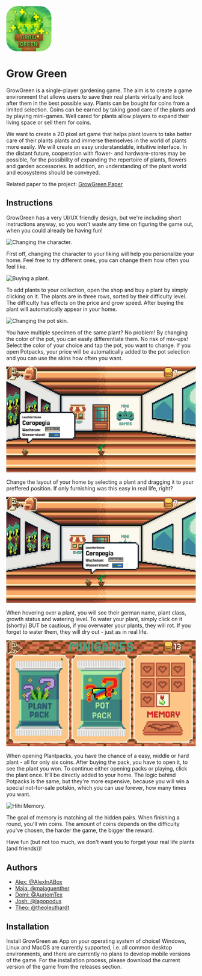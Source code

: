 
<img src="https://raw.githubusercontent.com/AlexInABox/grow-green/main/Textures/Logo/LogoWithName_rounded.png" alt="LogoWithName_rounded" style="height: 120px; width: 120px;"/>


# Grow Green 

GrowGreen is a single-player gardening game. The aim is to create a game environment that allows users to save their real plants virtually and look after them in the best possible way. Plants can be bought for coins from a limited selection. Coins can be earned by taking good care of the plants and by playing mini-games. Well cared for plants allow players to expand their living space or sell them for coins. 
&nbsp;

We want to create a 2D pixel art game that helps plant lovers to take better care of their plants plants and immerse themselves in the world of plants more easily. We will create an easy understandable, intuitive interface. In the distant future, cooperation with flower- and hardware-stores may be possible, for the possibility of expanding the repertoire of plants, flowers and garden accessories. In addition, an understanding of the plant world and ecosystems should be conveyed.
&nbsp;

Related paper to the project: [GrowGreen Paper](https://github.com/theoleuthardt/GrowGreenPaper/)

## Instructions

GrowGreen has a very UI/UX friendly design, but we're including short instructions anyway, so you won't waste any time on figuring the game out, when you could already be having fun!

![Changing the character.](./GIFs/character.gif)

First off, changing the character to your liking will help you personalize your home. Feel free to try different ones, you can change them how often you feel like.

![Buying a plant.](./GIFs/buy.gif)

To add plants to your collection, open the shop and buy a plant by simply clicking on it. The plants are in three rows, sorted by their difficulty level. The difficulty has effects on the price and grow speed. After buying the plant will automatically appear in your home.

![Changing the pot skin.](./GIFs/pots.gif)

You have multiple specimen of the same plant? No problem! By changing the color of the pot, you can easily differentiate them. No risk of mix-ups! Select the color of your choice and tap the pot, you want to change. If you open Potpacks, your price will be automatically added to the pot selection and you can use the skins how often you want.

![Repositioning your plants.](/GIFs/drag.GIF)

Change the layout of your home by selecting a plant and dragging it to your preffered position. If only furnishing was this easy in real life, right?

![Watering the babies.](./GIFs/water.gif)

When hovering over a plant, you will see their german name, plant class, growth status and watering level. To water your plant, simply click on it (shortly) BUT be cautious, if you overwater your plants, they will rot. If you forget to water them, they will dry out - just as in real life.

![GOLD GOLD GOLD.](./GIFs/packs.gif)

When opening Plantpacks, you have the chance of a easy, middle or hard plant - all for only six coins. After buying the pack, you have to open it, to see the plant you won. To continue either opening packs or playing, click the plant once. It'll be directly added to your home. The logic behind Potpacks is the same, but they're more expensive, because you will win a special not-for-sale potskin, which you can use forever, how many times you want.

![Hihi Memory.](./GIFs/memory.gif)

The goal of memory is matching all the hidden pairs. When finishing a round, you'll win coins. The amount of coins depends on the difficulty you've chosen, the harder the game, the bigger the reward.

Have fun (but not too much, we don't want you to forget your real life plants (and friends))!

## Authors

- [Alex: @AlexInABox](https://github.com/AlexInABox)
- [Maja: @majaguenther](https://github.com/majaguenther)
- [Domi: @AuriomTex](https://github.com/AuriomTex)
- [Josh: @lagopodus](https://github.com/lagopodus)
- [Theo: @theoleuthardt](https://github.com/theoleuthardt)


## Installation

Install GrowGreen as App on your operating system of choice! Windows, Linux and MacOS are currently supported, i.e. all common desktop environments, and there are currently no plans to develop mobile versions of the game. For the installation process, please download the current version of the game from the releases section.